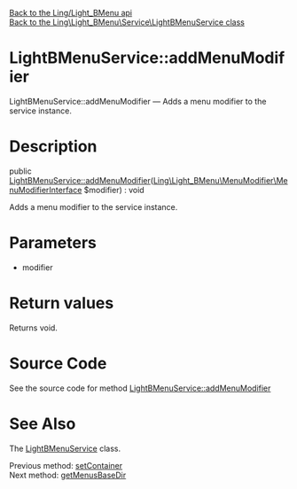 [Back to the Ling/Light_BMenu api](https://github.com/lingtalfi/Light_BMenu/blob/master/doc/api/Ling/Light_BMenu.md)<br>
[Back to the Ling\Light_BMenu\Service\LightBMenuService class](https://github.com/lingtalfi/Light_BMenu/blob/master/doc/api/Ling/Light_BMenu/Service/LightBMenuService.md)


LightBMenuService::addMenuModifier
================



LightBMenuService::addMenuModifier — Adds a menu modifier to the service instance.




Description
================


public [LightBMenuService::addMenuModifier](https://github.com/lingtalfi/Light_BMenu/blob/master/doc/api/Ling/Light_BMenu/Service/LightBMenuService/addMenuModifier.md)([Ling\Light_BMenu\MenuModifier\MenuModifierInterface](https://github.com/lingtalfi/Light_BMenu/blob/master/doc/api/Ling/Light_BMenu/MenuModifier/MenuModifierInterface.md) $modifier) : void




Adds a menu modifier to the service instance.




Parameters
================


- modifier

    


Return values
================

Returns void.








Source Code
===========
See the source code for method [LightBMenuService::addMenuModifier](https://github.com/lingtalfi/Light_BMenu/blob/master/Service/LightBMenuService.php#L76-L82)


See Also
================

The [LightBMenuService](https://github.com/lingtalfi/Light_BMenu/blob/master/doc/api/Ling/Light_BMenu/Service/LightBMenuService.md) class.

Previous method: [setContainer](https://github.com/lingtalfi/Light_BMenu/blob/master/doc/api/Ling/Light_BMenu/Service/LightBMenuService/setContainer.md)<br>Next method: [getMenusBaseDir](https://github.com/lingtalfi/Light_BMenu/blob/master/doc/api/Ling/Light_BMenu/Service/LightBMenuService/getMenusBaseDir.md)<br>

